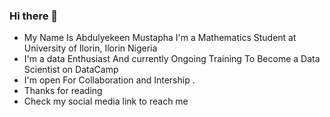 ### Hi there 👋
 * My Name Is Abdulyekeen Mustapha I'm a Mathematics Student  at University of Ilorin, Ilorin Nigeria 
 * I'm a data Enthusiast And currently Ongoing Training To Become a Data Scientist on DataCamp
 * I'm open For Collaboration and Intership .
 * Thanks for reading
 * Check my social media link to reach me
<!--
**El-Hibry/El-Hibry** is a ✨ _special_ ✨ repository because its `README.md` (this file) appears on your GitHub profile.

Here are some ideas to get you started:

- 🔭 I’m currently working on ...
- 🌱 I’m currently learning ...
- 👯 I’m looking to collaborate on ...
- 🤔 I’m looking for help with ...
- 💬 Ask me about ...
- 📫 How to reach me: ...
- 😄 Pronouns: ...
- ⚡ Fun fact: ...
-->
